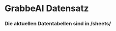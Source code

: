 


































































































































































































































































































































































































































































# GrabbeAI Datensatz





### Die aktuellen Datentabellen sind in /sheets/


